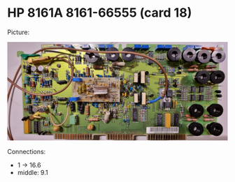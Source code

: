 # HP 8161A 8161-66555 (card 18)

Picture:

![](18-66555.jpg)

Connections:

- 1 → 16.6
- middle: 9.1
